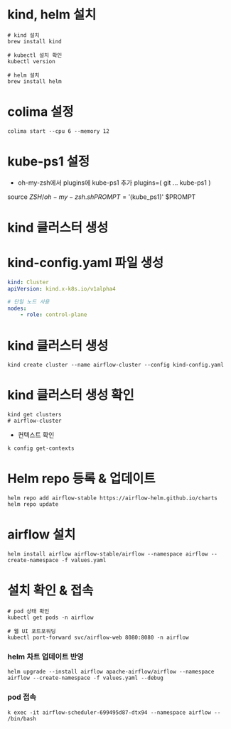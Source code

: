# kind, helm 설치

```shell
# kind 설치
brew install kind

# kubectl 설치 확인
kubectl version

# helm 설치
brew install helm
```

# colima 설정
```
colima start --cpu 6 --memory 12
```

# kube-ps1 설정
* oh-my-zsh에서 plugins에 kube-ps1 추가
plugins=(
git
...
kube-ps1
)

source $ZSH/oh-my-zsh.sh
PROMPT= '$(kube_ps1)' $PROMPT


# kind 클러스터 생성

# kind-config.yaml 파일 생성
```yaml
kind: Cluster
apiVersion: kind.x-k8s.io/v1alpha4

# 단일 노드 사용
nodes:
    - role: control-plane

```

# kind 클러스터 생성

```shell
kind create cluster --name airflow-cluster --config kind-config.yaml
```
# kind 클러스터 생성 확인
```shell
kind get clusters
# airflow-cluster
```

* 컨텍스트 확인
```shell
k config get-contexts
```


# Helm repo 등록 & 업데이트
```shell
helm repo add airflow-stable https://airflow-helm.github.io/charts
helm repo update
```

# airflow 설치
```shell
helm install airflow airflow-stable/airflow --namespace airflow --create-namespace -f values.yaml
```

# 설치 확인 & 접속
```shell
# pod 상태 확인
kubectl get pods -n airflow
```

```
# 웹 UI 포트포워딩
kubectl port-forward svc/airflow-web 8080:8080 -n airflow
```

### helm 차트 업데이트 반영
```shell
helm upgrade --install airflow apache-airflow/airflow --namespace airflow --create-namespace -f values.yaml --debug
```

### pod 접속
```shell
k exec -it airflow-scheduler-699495d87-dtx94 --namespace airflow -- /bin/bash
```
